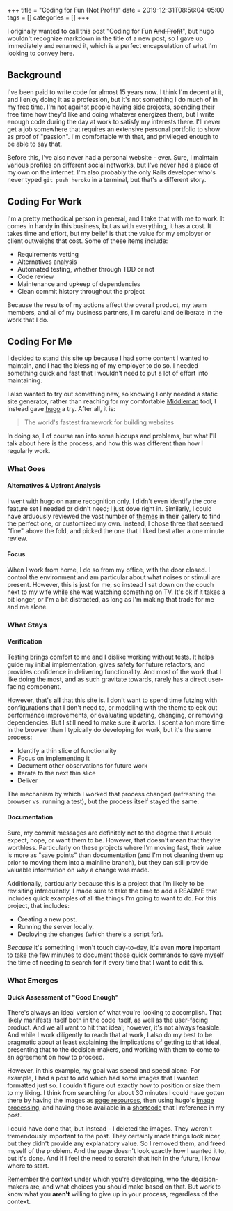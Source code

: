 +++
title = "Coding for Fun (Not Profit)"
date = 2019-12-31T08:56:04-05:00
tags = []
categories = []
+++

I originally wanted to call this post "Coding for Fun ~~And Profit~~", but hugo
wouldn't recognize markdown in the title of a new post, so I gave up immediately
and renamed it, which is a perfect encapsulation of what I'm looking to convey
here.

## Background

I've been paid to write code for almost 15 years now. I think I'm decent at it,
and I enjoy doing it as a profession, but it's not something I do much of in my
free time. I'm not against people having side projects, spending their free
time how they'd like and doing whatever energizes them, but I write enough code
during the day at work to satisfy my interests there. I'll never get a job
somewhere that requires an extensive personal portfolio to show as proof of
"passion". I'm comfortable with that, and privileged enough to be able to say
that.

Before this, I've also never had a personal website - ever. Sure, I maintain
various profiles on different social networks, but I've never had a place of my
own on the internet. I'm also probably the only Rails developer who's never
typed `git push heroku` in a terminal, but that's a different story.

## Coding For Work

I'm a pretty methodical person in general, and I take that with me to work. It
comes in handy in this business, but as with everything, it has a cost. It takes
time and effort, but my belief is that the value for my employer or client
outweighs that cost. Some of these items include:

* Requirements vetting
* Alternatives analysis
* Automated testing, whether through TDD or not
* Code review
* Maintenance and upkeep of dependencies
* Clean commit history throughout the project

Because the results of my actions affect the overall product, my team members,
and all of my business partners, I'm careful and deliberate in the work that I
do.

## Coding For Me

I decided to stand this site up because I had some content I wanted to maintain,
and I had the blessing of my employer to do so. I needed something quick and
fast that I wouldn't need to put a lot of effort into maintaining.

I also wanted to try out something new, so knowing I only needed a static site
generator, rather than reaching for my comfortable [Middleman](https://middlemanapp.com/)
tool, I instead gave [hugo](https://gohugo.io/) a try. After all, it is:

> The world's fastest framework for building websites

In doing so, I of course ran into some hiccups and problems, but what I'll talk
about here is the process, and how this was different than how I regularly work.

### What Goes

#### Alternatives & Upfront Analysis

I went with hugo on name recognition only. I didn't even identify the core
feature set I needed or didn't need; I just dove right in. Similarly, I could have
arduously reviewed the vast number of [themes](https://themes.gohugo.io/) in
their gallery to find the perfect one, or customized my own. Instead, I chose
three that seemed "fine" above the fold, and picked the one that I liked best
after a one minute review.

#### Focus

When I work from home, I do so from my office, with the door closed. I control
the environment and am particular about what noises or stimuli are present.
However, this is just for me, so instead I sat down on the couch next to my wife
while she was watching something on TV. It's ok if it takes a bit longer, or I'm
a bit distracted, as long as I'm making that trade for me and me alone.

### What Stays

#### Verification

Testing brings comfort to me and I dislike working without tests. It helps guide
my initial implementation, gives safety for future refactors, and provides
confidence in delivering functionality. And most of the work that I like doing
the most, and as such gravitate towards, rarely has a direct user-facing
component.

However, that's __all__ that this site is. I don't want to spend time futzing
with configurations that I don't need to, or meddling with the theme to eek out
performance improvements, or evaluating updating, changing, or removing
dependencies. But I still need to make sure it works. I spent a ton more time in
the browser than I typically do developing for work, but it's the same process:

* Identify a thin slice of functionality
* Focus on implementing it
* Document other observations for future work
* Iterate to the next thin slice
* Deliver

The mechanism by which I worked that process changed (refreshing the browser vs.
running a test), but the process itself stayed the same.

#### Documentation

Sure, my commit messages are definitely not to the degree that I would expect,
hope, or want them to be. However, that doesn't mean that they're worthless.
Particularly on these projects where I'm moving fast, their value is more as
"save points" than documentation (and I'm not cleaning them up prior to moving
them into a mainline branch), but they can still provide valuable information on
*why* a change was made.

Additionally, particularly because this is a project that I'm likely to be
revisiting infrequently, I made sure to take the time to add a README that
includes quick examples of all the things I'm going to want to do. For this
project, that includes:

* Creating a new post.
* Running the server locally.
* Deploying the changes (which there's a script for).

*Because* it's something I won't touch day-to-day, it's even __more__ important
to take the few minutes to document those quick commands to save myself the time
of needing to search for it every time that I want to edit this.

### What Emerges

#### Quick Assessment of "Good Enough"

There's always an ideal version of what you're looking to accomplish. That
likely manifests itself both in the code itself, as well as the user-facing
product. And we all want to hit that ideal; however, it's not always feasible.
And while I work diligently to reach that at work, I also do my best to be
pragmatic about at least explaining the implications of getting to that ideal,
presenting that to the decision-makers, and working with them to come to an
agreement on how to proceed.

However, in this example, my goal was speed and speed alone. For example, I had
a post to add which had some images that I wanted formatted just so. I couldn't
figure out exactly how to position or size them to my liking. I think from
searching for about 30 minutes I could have gotten there by having the images as
[page resources](https://gohugo.io/content-management/page-resources/), then using
hugo's [image processing](https://gohugo.io/content-management/image-processing/),
and having those available in a [shortcode](https://gohugo.io/content-management/shortcodes/)
that I reference in my post.

I could have done that, but instead - I deleted the images. They weren't
tremendously important to the post. They certainly made things look nicer, but
they didn't provide any explanatory value. So I removed them, and freed myself
of the problem. And the page doesn't look exactly how I wanted it to, but it's
done. And if I feel the need to scratch that itch in the future, I know where to
start.

Remember the context under which you're developing, who the decision-makers are,
and what choices you should make based on that. But work to know what you
__aren't__ willing to give up in your process, regardless of the context.
